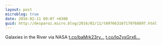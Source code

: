```yaml
---
layout: post
microblog: true
date: 2016-02-11 09:07 +0300
guid: http://desparoz.micro.blog/2016/02/11/t697663167170768897.html
---
```

Galaxies in the River via NASA [t.co/baMrk23ry...](https://t.co/baMrk23ryg) [t.co/IqZysGrx6...](https://t.co/IqZysGrx6T)

